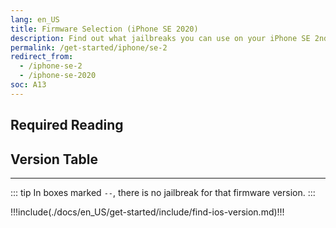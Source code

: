 ```yaml
---
lang: en_US
title: Firmware Selection (iPhone SE 2020)
description: Find out what jailbreaks you can use on your iPhone SE 2nd Generation (2020)
permalink: /get-started/iphone/se-2
redirect_from:
  - /iphone-se-2
  - /iphone-se-2020
soc: A13
---
```


## Required Reading

<readingTable minVer="13.0" maxVer="13.7"/>

## Version Table

<versionTable soc="A13" minVer="13"/>

---

::: tip
In boxes marked `--`, there is no jailbreak for that firmware version.
:::

!!!include(./docs/en_US/get-started/include/find-ios-version.md)!!!